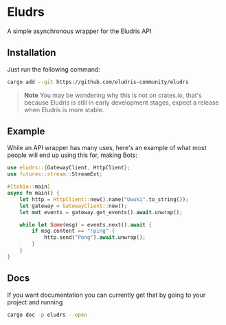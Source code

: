 # Eludrs

A simple asynchronous wrapper for the Eludris API

## Installation

Just run the following command:

```sh
cargo add --git https://github.com/eludris-community/eludrs
```

> **Note**
> You may be wondering why this is not on crates.io, that's because Eludris is
> still in early development stages, expect a release when Eludris is more stable.

## Example

While an API wrapper has many uses, here's an example of what most people will
end up using this for, making Bots:

```rs
use eludrs::{GatewayClient, HttpClient};
use futures::stream::StreamExt;

#[tokio::main]
async fn main() {
    let http = HttpClient::new().name("Uwuki".to_string());
    let gateway = GatewayClient::new();
    let mut events = gateway.get_events().await.unwrap();

    while let Some(msg) = events.next().await {
        if msg.content == "!ping" {
            http.send("Pong").await.unwrap();
        }
    }
}
```

## Docs

If you want documentation you can currently get that by going to your project
and running

```sh
cargo doc -p eludrs --open
```
